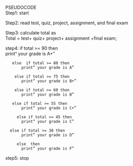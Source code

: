 PSEUDOCODE  
Step1: start  

Step2: read test, quiz, project, assignment, and final exam  

Step3: calculate total as   
            Total = test+ quiz+ project+ assignment +final exam;   
            
step4: if total >= 90 then  
           print“ your grade is A+”
           
       else  if total >= 80 then   
           print“ your grade is A” 
           
        else if total >= 75 then   
           print“ your grade is B+” 
           
        else if total >= 60 then   
           print“ your grade is B”
           
       else if total >= 55 then   
           print“ your grade is C+”
           
         else if total >= 45 then   
           print“ your grade is C”
           
      else if total >= 30 then   
           print“ your grade is D”
           
         else  then  
           print“ your grade is F”
           
step5: stop   

